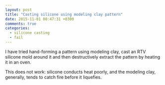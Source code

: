 ```yaml
---
layout: post
title: "Casting silicone using modeling clay pattern"
date: 2015-11-01 00:47:31 +0300
comments: true
categories:
  - silicone casting
  - fail
---
```


I have tried hand-forming a pattern using modeling clay, cast an RTV
silicone mold around it and then destructively extract the pattern by heating
it in an oven.

This does not work: silicone conducts heat poorly, and the modeling clay,
generally, tends to catch fire before it liquefies.
